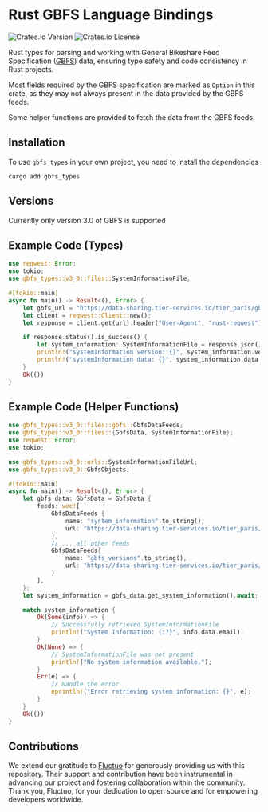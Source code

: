 # Rust GBFS Language Bindings

![Crates.io Version](https://img.shields.io/crates/v/gbfs_types)
![Crates.io License](https://img.shields.io/crates/l/gbfs_types)

Rust types for parsing and working with General Bikeshare Feed Specification ([GBFS](https://gbfs.org/)) data, ensuring type safety and code consistency in Rust projects.

Most fields required by the GBFS specification are marked as `Option` in this crate, as they may not always present in the data provided by the GBFS feeds.

Some helper functions are provided to fetch the data from the GBFS feeds.

## Installation

To use `gbfs_types` in your own project, you need to install the dependencies

```
cargo add gbfs_types
```

## Versions
Currently only version 3.0 of GBFS is supported

## Example Code (Types)
```rust
use reqwest::Error;
use tokio;
use gbfs_types::v3_0::files::SystemInformationFile;

#[tokio::main]
async fn main() -> Result<(), Error> {
    let gbfs_url = "https://data-sharing.tier-services.io/tier_paris/gbfs/3.0/system-information";
    let client = reqwest::Client::new();
    let response = client.get(url).header("User-Agent", "rust-reqwest").send().await?;

    if response.status().is_success() {
        let system_information: SystemInformationFile = response.json().await?;
        println!("systemInformation version: {}", system_information.version);
        println!("systemInformation data: {}", system_information.data.system_id);
    }
    Ok(())
}
```

## Example Code (Helper Functions)
```rust
use gbfs_types::v3_0::files::gbfs::GbfsDataFeeds;
use gbfs_types::v3_0::files::{GbfsData, SystemInformationFile};
use reqwest::Error;
use tokio;

use gbfs_types::v3_0::urls::SystemInformationFileUrl;
use gbfs_types::v3_0::GbfsObjects;

#[tokio::main]
async fn main() -> Result<(), Error> {
    let gbfs_data: GbfsData = GbfsData {
        feeds: vec![
            GbfsDataFeeds {
                name: "system_information".to_string(),
                url: "https://data-sharing.tier-services.io/tier_paris/gbfs/3.0/system-information".to_string(),
            },
            // ... all other feeds
            GbfsDataFeeds{
                name: "gbfs_versions".to_string(),
                url: "https://data-sharing.tier-services.io/tier_paris/gbfs/3.0/versions".to_string()
            }
        ],
    };
    let system_information = gbfs_data.get_system_information().await;

    match system_information {
        Ok(Some(info)) => {
            // Successfully retrieved SystemInformationFile
            println!("System Information: {:?}", info.data.email);
        }
        Ok(None) => {
            // SystemInformationFile was not present
            println!("No system information available.");
        }
        Err(e) => {
            // Handle the error
            eprintln!("Error retrieving system information: {}", e);
        }
    }
    Ok(())
}

```

## Contributions
We extend our gratitude to [Fluctuo](https://fluctuo.com) for generously providing us with this repository. Their support and contribution have been instrumental in advancing our project and fostering collaboration within the community. Thank you, Fluctuo, for your dedication to open source and for empowering developers worldwide.